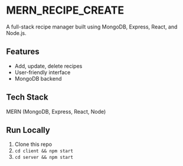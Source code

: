 # MERN_RECIPE_CREATE
A full-stack recipe manager built using MongoDB, Express, React, and Node.js.

## Features
- Add, update, delete recipes
- User-friendly interface
- MongoDB backend

## Tech Stack
MERN (MongoDB, Express, React, Node)

## Run Locally
1. Clone this repo
2. `cd client && npm start`
3. `cd server && npm start`

